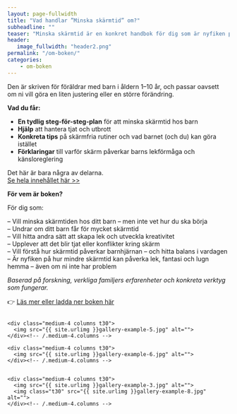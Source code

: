 ```yaml
---
layout: page-fullwidth
title: "Vad handlar ”Minska skärmtid” om?"
subheadline: ""
teaser: "Minska skärmtid är en konkret handbok för dig som är nyfiken på att förändra era skärmvanor – tv, surfplatta, mobil – utan att det blir bråk och tjat."
header:
   image_fullwidth: "header2.png"
permalink: "/om-boken/"
categories:
    - om-boken
---
```

Den är skriven för föräldrar med barn i åldern 1–10 år, och passar oavsett om ni vill göra en liten justering eller en större förändring.


**Vad du får:**

- **En tydlig steg-för-steg-plan** för att minska skärmtid hos barn
- **Hjälp** att hantera tjat och utbrott
- **Konkreta tips** på skärmfria rutiner och vad barnet (och du) kan göra istället
- **Förklaringar** till varför skärm påverkar barns lekförmåga och känsloreglering

Det här är bara några av delarna.\
[Se hela innehållet här >>][1]


**För vem är boken?**

För dig som:

– Vill minska skärmtiden hos ditt barn – men inte vet hur du ska börja\
– Undrar om ditt barn får för mycket skärmtid\
– Vill hitta andra sätt att skapa lek och utveckla kreativitet\
– Upplever att det blir tjat eller konflikter kring skärm\
– Vill förstå hur skärmtid påverkar barnhjärnan – och hitta balans i vardagen\
– Är nyfiken på hur mindre skärmtid kan påverka lek, fantasi och lugn hemma – även om ni inte har problem



*Baserad på forskning, verkliga familjers erfarenheter och konkreta verktyg som fungerar.*

 

👉 [Läs mer eller ladda ner boken här][1]
<!--more-->

<div class="row">
    <div class="medium-4 columns t30">
    <img src="{{ site.urlimg }}gallery-example-4.jpg" alt="">
    </div><!-- /.medium-4.columns -->

    <div class="medium-4 columns t30">
      <img src="{{ site.urlimg }}gallery-example-5.jpg" alt="">
    </div><!-- /.medium-4.columns -->

    <div class="medium-4 columns t30">
      <img src="{{ site.urlimg }}gallery-example-6.jpg" alt="">
    </div><!-- /.medium-4.columns -->

</div><!-- /.row -->


<div class="row">
    <div class="medium-8 columns t30">
    <img src="{{ site.urlimg }}gallery-example-7.jpg" alt="">
    </div><!-- /.medium-8.columns -->

    <div class="medium-4 columns t30">
      <img src="{{ site.urlimg }}gallery-example-3.jpg" alt="">
      <img class="t30" src="{{ site.urlimg }}gallery-example-8.jpg" alt="">
    </div><!-- /.medium-4.columns -->

</div><!-- /.row -->



 [1]: https://enhandbok.store/
